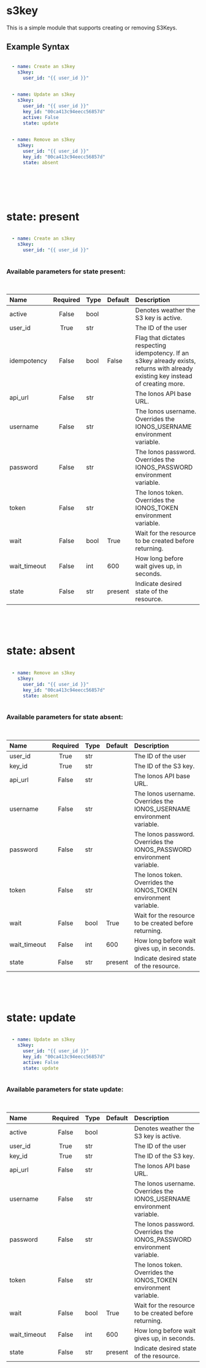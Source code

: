 # s3key

This is a simple module that supports creating or removing S3Keys.

## Example Syntax


```yaml

  - name: Create an s3key
    s3key:
      user_id: "{{ user_id }}"
  

  - name: Update an s3key
    s3key:
      user_id: "{{ user_id }}"
      key_id: "00ca413c94eecc56857d"
      active: False
      state: update
  

  - name: Remove an s3key
    s3key:
      user_id: "{{ user_id }}"
      key_id: "00ca413c94eecc56857d"
      state: absent
  
```
&nbsp;

&nbsp;

# state: **present**
```yaml
  
  - name: Create an s3key
    s3key:
      user_id: "{{ user_id }}"
  
```
### Available parameters for state **present**:
&nbsp;

  | Name | Required | Type | Default | Description |
  | :--- | :---: | :--- | :--- | :--- |
  | active | False | bool |  | Denotes weather the S3 key is active. |
  | user_id | True | str |  | The ID of the user |
  | idempotency | False | bool | False | Flag that dictates respecting idempotency. If an s3key already exists, returns with already existing key instead of creating more. |
  | api_url | False | str |  | The Ionos API base URL. |
  | username | False | str |  | The Ionos username. Overrides the IONOS_USERNAME environment variable. |
  | password | False | str |  | The Ionos password. Overrides the IONOS_PASSWORD environment variable. |
  | token | False | str |  | The Ionos token. Overrides the IONOS_TOKEN environment variable. |
  | wait | False | bool | True | Wait for the resource to be created before returning. |
  | wait_timeout | False | int | 600 | How long before wait gives up, in seconds. |
  | state | False | str | present | Indicate desired state of the resource. |

&nbsp;

&nbsp;
# state: **absent**
```yaml
  
  - name: Remove an s3key
    s3key:
      user_id: "{{ user_id }}"
      key_id: "00ca413c94eecc56857d"
      state: absent
  
```
### Available parameters for state **absent**:
&nbsp;

  | Name | Required | Type | Default | Description |
  | :--- | :---: | :--- | :--- | :--- |
  | user_id | True | str |  | The ID of the user |
  | key_id | True | str |  | The ID of the S3 key. |
  | api_url | False | str |  | The Ionos API base URL. |
  | username | False | str |  | The Ionos username. Overrides the IONOS_USERNAME environment variable. |
  | password | False | str |  | The Ionos password. Overrides the IONOS_PASSWORD environment variable. |
  | token | False | str |  | The Ionos token. Overrides the IONOS_TOKEN environment variable. |
  | wait | False | bool | True | Wait for the resource to be created before returning. |
  | wait_timeout | False | int | 600 | How long before wait gives up, in seconds. |
  | state | False | str | present | Indicate desired state of the resource. |

&nbsp;

&nbsp;
# state: **update**
```yaml
  
  - name: Update an s3key
    s3key:
      user_id: "{{ user_id }}"
      key_id: "00ca413c94eecc56857d"
      active: False
      state: update
  
```
### Available parameters for state **update**:
&nbsp;

  | Name | Required | Type | Default | Description |
  | :--- | :---: | :--- | :--- | :--- |
  | active | False | bool |  | Denotes weather the S3 key is active. |
  | user_id | True | str |  | The ID of the user |
  | key_id | True | str |  | The ID of the S3 key. |
  | api_url | False | str |  | The Ionos API base URL. |
  | username | False | str |  | The Ionos username. Overrides the IONOS_USERNAME environment variable. |
  | password | False | str |  | The Ionos password. Overrides the IONOS_PASSWORD environment variable. |
  | token | False | str |  | The Ionos token. Overrides the IONOS_TOKEN environment variable. |
  | wait | False | bool | True | Wait for the resource to be created before returning. |
  | wait_timeout | False | int | 600 | How long before wait gives up, in seconds. |
  | state | False | str | present | Indicate desired state of the resource. |

&nbsp;

&nbsp;
